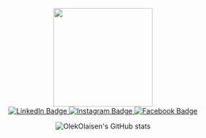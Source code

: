 <div align="center">

  <img src="https://media.giphy.com/media/zhYSVCirREeIZtONCI/giphy.gif" width="200">

  <br>

  <a href="https://www.linkedin.com/in/okho/">
    <img src="https://img.shields.io/badge/LinkedIn-blue?style=for-the-badge&logo=linkedin&logoColor=white" alt="LinkedIn Badge">
  </a>
  <a href="https://www.instagram.com/olekristianolaisen/">
    <img src="https://img.shields.io/badge/Instagram-yellow?style=for-the-badge&logo=instagram&logoColor=white" alt="Instagram Badge">
  </a>
  <a href="https://www.facebook.com/olekolaisen">
    <img src="https://img.shields.io/badge/Faceook-blue?style=for-the-badge&logo=facebook&logoColor=white" alt="Facebook Badge">
  </a>
  

</div>


<div align="center">

  ![OlekOlaisen's GitHub stats](https://github-readme-stats.vercel.app/api?username=OlekOlaisen&show_icons=true&theme=great-gatsby&rank_icon=true&count_private=true&bg_color=00000000&hide=contribs)

</div>


